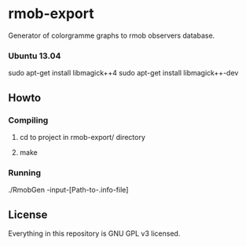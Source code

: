 rmob-export
===========

Generator of colorgramme graphs to rmob observers database.

### Ubuntu 13.04

 sudo apt-get install libmagick++4
 sudo apt-get install libmagick++-dev
 

## Howto

### Compiling

1. cd to project in rmob-export/ directory

2. make


### Running

./RmobGen -input-[Path-to-.info-file]

## License

Everything in this repository is GNU GPL v3 licensed.